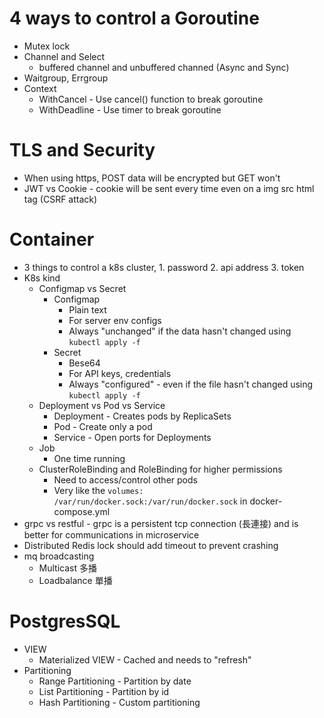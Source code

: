 4 ways to control a Goroutine
=====
* Mutex lock
* Channel and Select
  * buffered channel and unbuffered channed (Async and Sync)
* Waitgroup, Errgroup
* Context
  * WithCancel - Use cancel() function to break goroutine
  * WithDeadline - Use timer to break goroutine

TLS and Security
=====
* When using https, POST data will be encrypted but GET won't
* JWT vs Cookie - cookie will be sent every time even on a img src html tag (CSRF attack)

Container
=====
* 3 things to control a k8s cluster, 1. password 2. api address 3. token
* K8s kind
  * Configmap vs Secret
    * Configmap
      * Plain text
      * For server env configs
      * Always "unchanged" if the data hasn't changed using `kubectl apply -f`
    * Secret
      * Bese64
      * For API keys, credentials
      * Always "configured" - even if the file hasn't changed using `kubectl apply -f`
  * Deployment vs Pod vs Service
    * Deployment - Creates pods by ReplicaSets
    * Pod - Create only a pod
    * Service - Open ports for Deployments
  * Job
    * One time running
  * ClusterRoleBinding and RoleBinding for higher permissions
    * Need to access/control other pods
    * Very like the `volumes: /var/run/docker.sock:/var/run/docker.sock` in docker-compose.yml
* grpc vs restful - grpc is a persistent tcp connection (長連接) and is better for communications in microservice
* Distributed Redis lock should add timeout to prevent crashing
* mq broadcasting
  * Multicast 多播
  * Loadbalance 單播

PostgresSQL
=====
* VIEW
  * Materialized VIEW - Cached and needs to "refresh"
* Partitioning
  * Range Partitioning - Partition by date
  * List Partitioning - Partition by id
  * Hash Partitioning - Custom partitioning
